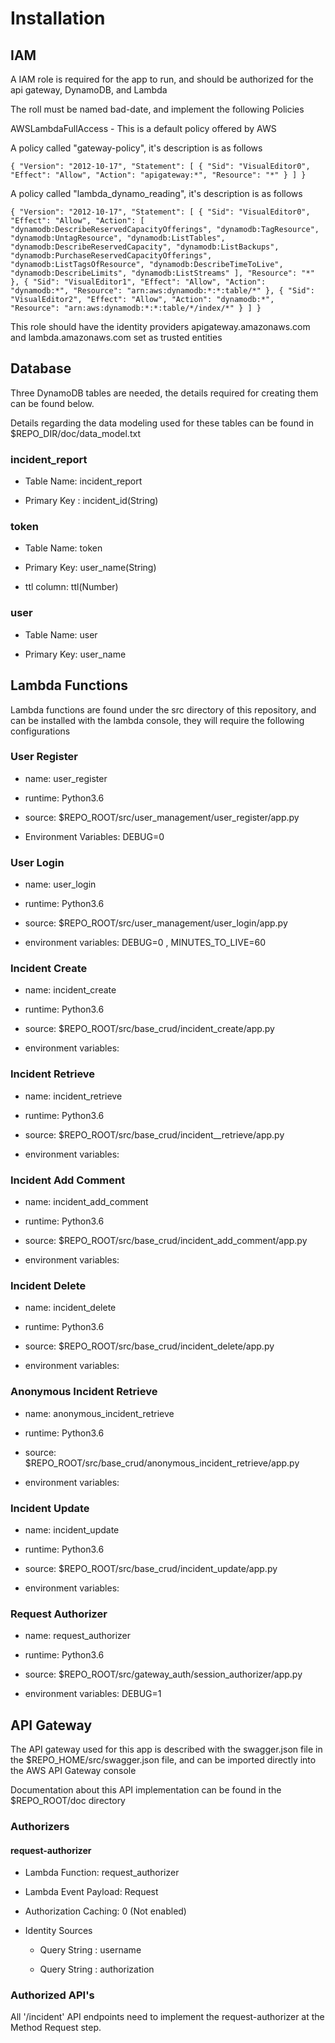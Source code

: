 # Installation

## IAM

A IAM role is required for the app to run, and should be authorized for the api gateway, DynamoDB, and Lambda

The roll must be named bad-date, and implement the following Policies

AWSLambdaFullAccess - This is a default policy offered by AWS

A policy called "gateway-policy", it's description is as follows

`{
    "Version": "2012-10-17",
    "Statement": [
        {
            "Sid": "VisualEditor0",
            "Effect": "Allow",
            "Action": "apigateway:*",
            "Resource": "*"
        }
    ]
}`

A policy called "lambda_dynamo_reading", it's description is as follows

`{
    "Version": "2012-10-17",
    "Statement": [
        {
            "Sid": "VisualEditor0",
            "Effect": "Allow",
            "Action": [
                "dynamodb:DescribeReservedCapacityOfferings",
                "dynamodb:TagResource",
                "dynamodb:UntagResource",
                "dynamodb:ListTables",
                "dynamodb:DescribeReservedCapacity",
                "dynamodb:ListBackups",
                "dynamodb:PurchaseReservedCapacityOfferings",
                "dynamodb:ListTagsOfResource",
                "dynamodb:DescribeTimeToLive",
                "dynamodb:DescribeLimits",
                "dynamodb:ListStreams"
            ],
            "Resource": "*"
        },
        {
            "Sid": "VisualEditor1",
            "Effect": "Allow",
            "Action": "dynamodb:*",
            "Resource": "arn:aws:dynamodb:*:*:table/*"
        },
        {
            "Sid": "VisualEditor2",
            "Effect": "Allow",
            "Action": "dynamodb:*",
            "Resource": "arn:aws:dynamodb:*:*:table/*/index/*"
        }
    ]
}`


This role should have the identity providers apigateway.amazonaws.com and lambda.amazonaws.com set as trusted  entities

## Database

Three DynamoDB tables are needed, the details required for creating them can be found below. 

Details regarding the data modeling used for these tables can be found in $REPO_DIR/doc/data_model.txt

### incident_report

* Table Name: incident_report

* Primary Key :  incident_id(String)

### token

* Table Name: token

* Primary Key: user_name(String)

* ttl column: ttl(Number)

### user

* Table Name: user

* Primary Key: user_name

## Lambda Functions

Lambda functions are found under the src directory of this repository, and can be installed with the lambda console, they will require the following configurations

### User Register

* name: user_register

* runtime: Python3.6

* source: $REPO_ROOT/src/user_management/user_register/app.py

* Environment Variables: DEBUG=0

### User Login

* name: user_login

* runtime: Python3.6

* source: $REPO_ROOT/src/user_management/user_login/app.py

* environment variables: DEBUG=0 , MINUTES_TO_LIVE=60

### Incident Create

* name: incident_create

* runtime: Python3.6

* source: $REPO_ROOT/src/base_crud/incident_create/app.py

* environment variables: 

### Incident Retrieve

* name: incident_retrieve

* runtime: Python3.6

* source: $REPO_ROOT/src/base_crud/incident__retrieve/app.py

* environment variables: 

### Incident Add Comment

* name: incident_add_comment

* runtime: Python3.6

* source: $REPO_ROOT/src/base_crud/incident_add_comment/app.py

* environment variables: 

### Incident Delete

* name: incident_delete

* runtime: Python3.6

* source: $REPO_ROOT/src/base_crud/incident_delete/app.py

* environment variables: 

### Anonymous Incident Retrieve

* name: anonymous_incident_retrieve

* runtime: Python3.6

* source: $REPO_ROOT/src/base_crud/anonymous_incident_retrieve/app.py

* environment variables: 

### Incident Update

* name: incident_update

* runtime: Python3.6

* source: $REPO_ROOT/src/base_crud/incident_update/app.py

* environment variables: 

### Request Authorizer

* name: request_authorizer

* runtime: Python3.6

* source: $REPO_ROOT/src/gateway_auth/session_authorizer/app.py

* environment variables: DEBUG=1

## API Gateway

The API gateway used for this app is described with the swagger.json file in the $REPO_HOME/src/swagger.json file, and can be imported directly into the AWS API Gateway console

Documentation about this API implementation can be found in the $REPO_ROOT/doc directory

### Authorizers

#### request-authorizer

* Lambda Function: request_authorizer

* Lambda Event Payload: Request

* Authorization Caching: 0 (Not enabled)

* Identity Sources

  * Query String : username

  * Query String : authorization


### Authorized API's

All '/incident' API endpoints need to implement the request-authorizer at the Method Request step. 
